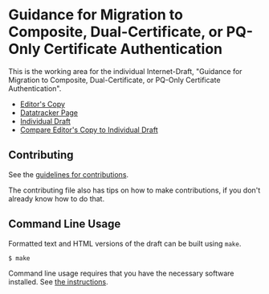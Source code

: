 <!-- regenerate: on (set to off if you edit this file) -->

# Guidance for Migration to Composite, Dual-Certificate, or PQ-Only Certificate Authentication

This is the working area for the individual Internet-Draft, "Guidance for Migration to Composite, Dual-Certificate, or PQ-Only Certificate Authentication".

* [Editor's Copy](https://tireddy2.github.io/pqc-cert-guidance/#go.draft-reddy-pquip-pqc-signature-migration.html)
* [Datatracker Page](https://datatracker.ietf.org/doc/draft-reddy-pquip-pqc-signature-migration)
* [Individual Draft](https://datatracker.ietf.org/doc/html/draft-reddy-pquip-pqc-signature-migration)
* [Compare Editor's Copy to Individual Draft](https://tireddy2.github.io/pqc-cert-guidance/#go.draft-reddy-pquip-pqc-signature-migration.diff)


## Contributing

See the
[guidelines for contributions](https://github.com/tireddy2/pqc-cert-guidance/blob//CONTRIBUTING.md).

The contributing file also has tips on how to make contributions, if you
don't already know how to do that.

## Command Line Usage

Formatted text and HTML versions of the draft can be built using `make`.

```sh
$ make
```

Command line usage requires that you have the necessary software installed.  See
[the instructions](https://github.com/martinthomson/i-d-template/blob/main/doc/SETUP.md).


